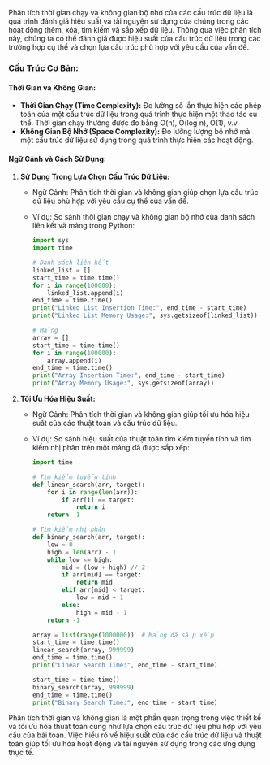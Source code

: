Phân tích thời gian chạy và không gian bộ nhớ của các cấu trúc dữ liệu là quá trình đánh giá hiệu suất và tài nguyên sử dụng của chúng trong các hoạt động thêm, xóa, tìm kiếm và sắp xếp dữ liệu. Thông qua việc phân tích này, chúng ta có thể đánh giá được hiệu suất của cấu trúc dữ liệu trong các trường hợp cụ thể và chọn lựa cấu trúc phù hợp với yêu cầu của vấn đề.

### Cấu Trúc Cơ Bản:

#### Thời Gian và Không Gian:

- **Thời Gian Chạy (Time Complexity):** Đo lường số lần thực hiện các phép toán của một cấu trúc dữ liệu trong quá trình thực hiện một thao tác cụ thể. Thời gian chạy thường được đo bằng O(n), O(log n), O(1), v.v.
- **Không Gian Bộ Nhớ (Space Complexity):** Đo lường lượng bộ nhớ mà một cấu trúc dữ liệu sử dụng trong quá trình thực hiện các hoạt động.

#### Ngữ Cảnh và Cách Sử Dụng:

1. **Sử Dụng Trong Lựa Chọn Cấu Trúc Dữ Liệu:**

   - Ngữ Cảnh: Phân tích thời gian và không gian giúp chọn lựa cấu trúc dữ liệu phù hợp với yêu cầu cụ thể của vấn đề.
   - Ví dụ: So sánh thời gian chạy và không gian bộ nhớ của danh sách liên kết và mảng trong Python:

     ```python
     import sys
     import time

     # Danh sách liên kết
     linked_list = []
     start_time = time.time()
     for i in range(100000):
         linked_list.append(i)
     end_time = time.time()
     print("Linked List Insertion Time:", end_time - start_time)
     print("Linked List Memory Usage:", sys.getsizeof(linked_list))

     # Mảng
     array = []
     start_time = time.time()
     for i in range(100000):
         array.append(i)
     end_time = time.time()
     print("Array Insertion Time:", end_time - start_time)
     print("Array Memory Usage:", sys.getsizeof(array))
     ```

2. **Tối Ưu Hóa Hiệu Suất:**

   - Ngữ Cảnh: Phân tích thời gian và không gian giúp tối ưu hóa hiệu suất của các thuật toán và cấu trúc dữ liệu.
   - Ví dụ: So sánh hiệu suất của thuật toán tìm kiếm tuyến tính và tìm kiếm nhị phân trên một mảng đã được sắp xếp:

     ```python
     import time

     # Tìm kiếm tuyến tính
     def linear_search(arr, target):
         for i in range(len(arr)):
             if arr[i] == target:
                 return i
         return -1

     # Tìm kiếm nhị phân
     def binary_search(arr, target):
         low = 0
         high = len(arr) - 1
         while low <= high:
             mid = (low + high) // 2
             if arr[mid] == target:
                 return mid
             elif arr[mid] < target:
                 low = mid + 1
             else:
                 high = mid - 1
         return -1

     array = list(range(1000000))  # Mảng đã sắp xếp
     start_time = time.time()
     linear_search(array, 999999)
     end_time = time.time()
     print("Linear Search Time:", end_time - start_time)

     start_time = time.time()
     binary_search(array, 999999)
     end_time = time.time()
     print("Binary Search Time:", end_time - start_time)
     ```

Phân tích thời gian và không gian là một phần quan trọng trong việc thiết kế và tối ưu hóa thuật toán cũng như lựa chọn cấu trúc dữ liệu phù hợp với yêu cầu của bài toán. Việc hiểu rõ về hiệu suất của các cấu trúc dữ liệu và thuật toán giúp tối ưu hóa hoạt động và tài nguyên sử dụng trong các ứng dụng thực tế.

